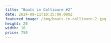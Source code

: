 ```yaml
---
title: "Boats in Collioure #2"
date: 2024-09-11T10:35:00.000Z
featured_image: /img/boats-in-collioure-2.jpg
height: 20
width: 16
price: 750
---
```

